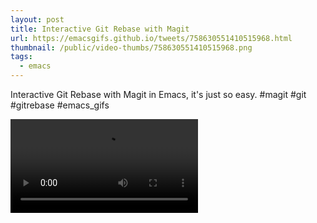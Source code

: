 ```yaml
---
layout: post
title: Interactive Git Rebase with Magit
url: https://emacsgifs.github.io/tweets/758630551410515968.html
thumbnail: /public/video-thumbs/758630551410515968.png
tags:
  - emacs
---
```


Interactive Git Rebase with Magit in Emacs, it's just so easy. #magit #git #gitrebase #emacs_gifs

<video controls autoplay>
  <source src="/public/videos/758630551410515968.mp4" type="video/mp4">
    Sorry your browser does not support the video tag, maybe time to upgrade?
</video>
